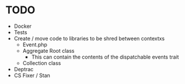 # TODO
- Docker
- Tests
- Create / move code to libraries to be shred between contextxs
  - Event.php
  - Aggregate Root class
    - This can contain the contents of the dispatchable events trait
  - Collection class
- Deptrac
- CS Fixer / Stan